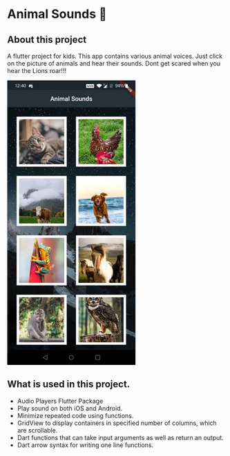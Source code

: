 


# Animal Sounds 🎹

## About this project

A flutter project for kids. This app contains various animal voices. Just click on the picture of animals and hear their sounds. Dont get scared when you hear the Lions roar!!!

![Finished App](https://github.com/ug2454/AnimalSounds/blob/master/images/projectimg.jpg)

## What is used in this project.

- Audio Players Flutter Package
- Play sound on both iOS and Android.
- Minimize repeated code using functions.
- GridView to display containers in specified number of columns, which are scrollable.
- Dart functions that can take input arguments as well as return an output.
- Dart arrow syntax for writing one line functions.

